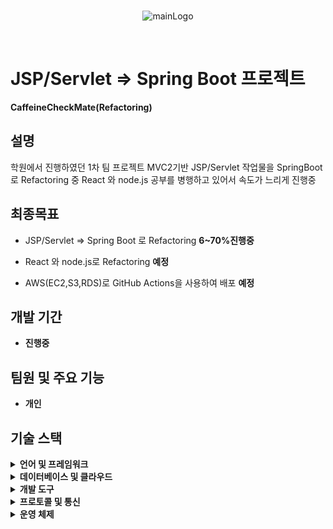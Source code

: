 <br>
<p align="center">
  <img src="https://github.com/user-attachments/assets/951d5ae3-4f4f-41b4-9891-f8980ba26216" alt="mainLogo"/>
</p>
<br>

# JSP/Servlet => Spring Boot 프로젝트

**CaffeineCheckMate(Refactoring)** 

## 설명

학원에서 진행하였던 1차 팀 프로젝트 MVC2기반 JSP/Servlet 작업물을  SpringBoot 로  Refactoring 중 
React 와 node.js 공부를 병행하고 있어서 속도가 느리게 진행중

## 최종목표
- JSP/Servlet => Spring Boot 로 Refactoring **6~70%진행중**

- React 와 node.js로 Refactoring **예정**

- AWS(EC2,S3,RDS)로 GitHub Actions을 사용하여 배포 **예정**

## 개발 기간

- **진행중**

## 팀원 및 주요 기능

- **개인**

## 기술 스택

<details>
<summary><strong>언어 및 프레임워크</strong></summary>

- **Java** 17
- **JavaScript**
- **CSS**
- **Spring Boot** 3.3.0
- **JPA**
- **Spring Security** 6
- **Thymeleaf** 3.0.4

</details>

<details>
<summary><strong>데이터베이스 및 클라우드</strong></summary>

- **MySQL** 8.0.36
- **Tomcat** 9.0
- 
</details>

<details>
<summary><strong>개발 도구</strong></summary>

- **GitHub**
- **IntelliJ IDEA**
- **Visual Studio Code (VSCode)**

</details>

<details>
<summary><strong>프로토콜 및 통신</strong></summary>

- **WebSocket**

</details>

<details>
<summary><strong>운영 체제</strong></summary>

- **Windows** 11

</details>
